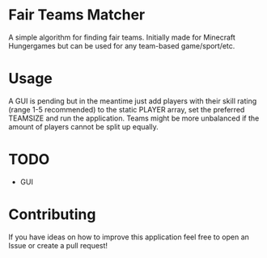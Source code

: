 # Fair Teams Matcher

A simple algorithm for finding fair teams. Initially made for Minecraft Hungergames but can be used for any team-based game/sport/etc.

# Usage

A GUI is pending but in the meantime just add players with their skill rating (range 1-5 recommended) to the static PLAYER array, set the preferred TEAMSIZE and run the application.
Teams might be more unbalanced if the amount of players cannot be split up equally.

# TODO
- GUI

# Contributing

If you have ideas on how to improve this application feel free to open an Issue or create a pull request!
